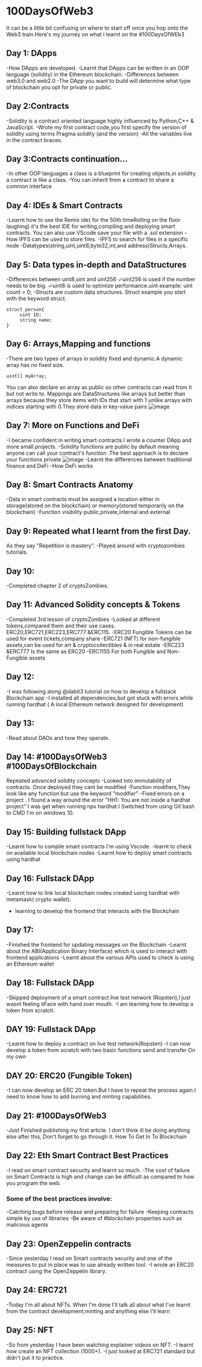 # 100DaysOfWeb3
It can be a little bit confusing on where to start off once you hop onto the Web3 train.Here's my journey on what i learnt on the #100DaysOfWEb3

## Day 1: DApps
-How DApps are developed.
-Learnt that DApps can be written in an OOP language (solidity) in the Ethereum blockchain.
-Differences between web3.0 and web2.0
-The DApp you want to build will determine what type of blockchain you opt for private or public.

## Day 2:Contracts
-Solidity is a contract oriented language highly influenced by Python,C++ & JavaScript.
-Wrote my first contract code,you first specify the version of solidity using terms 
Pragma solidity (and the version)
-All the variables live in the contract braces.
## Day 3:Contracts continuation...
-In other OOP languages a class is a blueprint for creating objects,in solidity a contract is like a class.
-You can inherit from a contract to share a common interface 
## Day 4: IDEs & Smart Contracts
-Learnt how to use the Remix ide( for the 50th timeRolling on the floor laughing) it's the best IDE for writing,compiling and deploying smart contracts. You can also use VScode save your file with a .sol extension
-How IPFS can be used to store files.
-IPFS to search for files in a specific node
-Datatypes(string,uint,uint8,byte32,int,and address)Structs,Arrays.
## Day 5: Data types in-depth and DataStructures
-Differences between uint8,uint and uint256
✓uint256 is used if the number needs to be big.
✓uint8 is used to optimize performance.uint example:
uint count = 0;
-Structs are custom data structures.
Struct example
you start with the keyword struct.
```
struct person{
     uint ID;
     string name;
}
```
## Day 6: Arrays,Mapping and functions
-There are two types of arrays in solidity fixed and dynamic.A dynamic array has no fixed size.
```
uint[] myArray;
```
You can also declare an array as public so other contracts can read from it but not write to.
Mappings are DataStructures like arrays but better than arrays because they store items with IDs that start with 1 unlike arrays with indices starting with 0.They store data in key-value pairs
![image](https://user-images.githubusercontent.com/9764833/152503098-872881a6-59a6-40fd-bdba-d7be6b701bd0.png)
## Day 7: More on Functions and DeFi
-I became confident in writing smart contracts.I wrote a counter DApp and more small projects.
-Solidity functions are public by default meaning anyone can call your contract's function .The best approach is to declare your functions private
![image](https://user-images.githubusercontent.com/9764833/152503351-15483aff-cfc3-4ad6-9b02-391c10ea802c.png)
-Learnt the differences between traditional finance and DeFi
-How DeFi works
## Day 8: Smart Contracts Anatomy
-Data in smart contracts must be assigned a location either in storage(stored on the blockchain) or memory(stored temporarily on the blockchain)
-Function visibility public,private,internal and external
## Day 9: Repeated what I learnt from the first Day.
As they say "Repetition is mastery".
-Played around with cryptozombies tutorials.
 ## Day 10: 
-Completed chapter 2 of cryptoZombies.
 ## Day 11: Advanced Solidity concepts & Tokens 
-Completed 3rd lesson of cryptoZombies 
-Looked at different tokens,compared them and their use cases.
ERC20,ERC721,ERC223,ERC777 &ERC115.
-ERC20 Fungible Tokens can be used for event tickets,company share
-ERC721 (NFT) for non-fungible assets,can be used for art & cryptocollectibles & in real estate 
-ERC223 &ERC777 Is the same as ERC20
-ERC1155 For both Fungible and Non-Fungible assets
 ## Day 12: 
-I was following along @dabit3 tutorial on how to develop a fullstack Blockchain app 
-I installed all dependencies,but got stuck with errors while running hardhat ( A local Ethereum network designed for development)
## Day 13:
-Read about DAOs and how they operate.
## Day 14: #100DaysOfWeb3 #100DaysOfBlockchain
Repeated advanced solidity concepts
-Looked into immutability of contracts. Once deployed they cant be modified
-Function modifiers,They look like any function but use the keyword "modifier"
-Fixed errors on a project .
I found a way around the error "HH1: You are not inside a hardhat project" I was get when running npx hardhat.I Switched from using Git bash to CMD I'm on windows 10.
 ## Day 15: Building fullstack DApp
-Learnt how to compile smart contracts I'm using Vscode.
-learnt to check on available local blockchain nodes
-Learnt how to deploy smart contracts using hardhat
 ## Day 16: Fullstack DApp
-Learnt how to link local blockchain nodes created using hardhat with metamask( crypto wallet).
- learning to develop the frontend that interacts with the Blockchain 
## Day 17: 
-Finished the frontend for updating messages on the Blockchain
-Learnt about the ABI(Application Binary Interface) which is used to interact with frontend applications
-Learnt about the various APIs used to check is using an Ethereum wallet
## Day 18: Fullstack DApp
-Skipped deployment of a smart contract live test network (Ropsten),I just wasnt feeling itFace with hand over mouth.
-I am learning how to develop a token from scratch. 
 ## DAY 19: Fullstack DApp
-Learnt how to deploy a contract on live test network(Ropsten)
-I can now develop a token from scratch with two basic functions send and transfer On my own
 ## DAY 20: ERC20 (Fungible Token)
-I can now develop an ERC 20 token.But I have to repeat the process again.I need to know how to add burning and minting capabilities.
## Day 21: #100DaysOfWeb3
-Just Finished publishing my first article. I don't think ill be doing anything else after this, Don't forget to go through it. 
How To Get In To Blockchain
 ## Day 22: Eth Smart Contract Best Practices
-I read on smart contract security and learnt so much.
-The cost of failure on Smart Contracts is high and change can be difficult as compared to how you program the web.
  ### Some of the best practices involve:
-Catching bugs before release and preparing for failure
-Keeping contracts simple by use of libraries
-Be aware of #blockchain properties such as malicious agents
 ## Day 23: OpenZeppelin contracts
-Since yesterday I read on Smart contracts security and one of the measures to put in place was to use already written tool.
-I wrote an ERC20 contract using the OpenZeppelin library.
## Day 24: ERC721
-Today I'm all about NFTs.
When I'm done I'll talk all about what I've learnt from the contract development,minting and anything else I'll learn
## Day 25: NFT
-So from yesterday I have been watching explainer videos on NFT.
-I learnt how create an NFT collection (1000+).
-I just looked at  ERC721 standard but didn't put it to practice.
